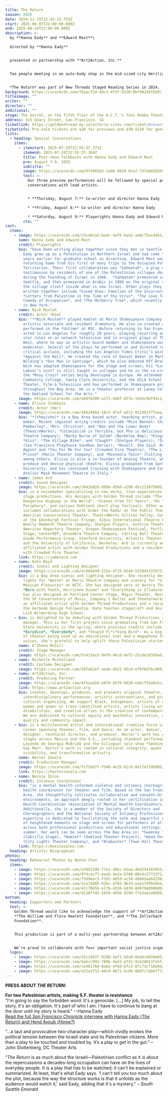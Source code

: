 ```yaml
---
title: The Return
season: 2025
date: 2024-11-15T22:42:13.755Z
start: 2025-08-07T22:00:00.000Z
end: 2025-08-24T22:00:00.000Z
description: >-
  b﻿y **Hanna Eady** and **Edward Mast**\

  d﻿irected by **Hanna Eady**


  p﻿resented in partnership with **Art2Action, Inc.**


  Two people meeting in an auto-body shop in the mid-sized city Herzliya. They might or might not have known each other in the past. One of them is Palestinian, one of them is Israeli Jewish, and by the end of the play, both of their lives will be changed forever by the realities that surround them.


  *The Return* was part of New Threads Staged Reading Series in 2024.
background: https://ucarecdn.com/f8aacf2d-d9c3-4f3f-9130-0bf40145fbb9/
titleimage: ""
writer: ""
director: ""
additional: ""
stage: The Garret, on the fifth floor of the A.C.T.'s Toni Rembe Theater
address: 415 Geary Street, San Francisco, CA
ticketlink: https://goldenthread.my.salesforce-sites.com/ticket/#/events/a0SRh000008sxo5MAA
ticketinfo: Pre-sale tickets are $20 for previews and $30-$130 for general admission.
lists:
  - heading: Special Conversations
    items:
      - itemstart: 2025-07-28T22:55:37.373Z
        itemend: 2025-07-28T22:55:37.384Z
        title: Post-show Talkbacks with Hanna Eady and Edward Mast
        pre: August 7-9, 2025
        subtitle: ""
        image: https://ucarecdn.com/6f496563-1eb6-4939-9ce2-737ab9203459/
        text: >-
          Our three preview performances will be followed by special post-show
          conversations with lead artists.


          * **Thursday, August 7:** Co-writer and director Hanna Eady

          * **Friday, August 8:** Co-writer and director Hanna Eady

          * **Saturday, August 9:** Playwrights Hanna Eady and Edward Mast
        cta: ""
cast:
  items:
    - image: https://ucarecdn.com/c5ca0ca2-be4c-4af6-ba42-ae8c75ac4d41/
      name: Hanna Eady and Edward Mast
      credit: Playwrights
      bio: "have been writing plays together since they met in Seattle in 1995. Hanna
        Eady grew up as a Palestinian in Northern Israel and had come to Seattle
        years earlier for graduate school in directing. Edward Mast was
        returning home from his first of many trips to the Occupied Palestinian
        Territories. Their first collaboration was *Sahmatah*, a play drawn from
        testimonies by residents of one of the Palestinian villages destroyed
        during the founding of Israel in 1948.  *Sahmatah* premiered in 1996 in
        Seattle, and then premiered in Arabic in 1998 on the original site of
        the village itself inside what is now Israel. Other plays they have
        written together include *Loved Ones: Families of the Incarcerated*,
        *Letters from Palestine in the Time of the Virus*, *The Love Tunnel: A
        Comedy of Occupation*, and *The Mulberry Tree*, which recently premiered
        in New York."
    - name: Nick Musleh
      credit: Actor (Him)
      bio: "**Nick Musleh** played Hamlet at Marin Shakespeare Company where he is an
        artistic associate and resident dramaturg. He also co-created and
        performed in the *Untime* at MSC. Before returning to San Francisco, he
        acted in Los Angeles for roughly 20 years, playing recurring and guest
        star roles on on network television and in original plays at Theatre
        West, where he was an artistic board member and Shakespeare workshop
        moderator. Several of the plays he performed in and directed received
        critical acclaim, including the Los Angeles Times Critic’s pick for
        *Against the Wall*. He created the role of Daniel Baker in Mark
        Wilding’s *Our Man in Santiago*, which he also debuted Off-Broadway.
        Nick has adapted Shakespeare for the stage and screen; his *Love’s
        Labour’s Lost* is still taught in colleges and he is the co-creator of
        the *Rosy Cross* series being developed in Europe. He attended Solano
        Community College, Santa Clara University, and the UCLA School of
        Theater, Film & Television and has performed in Shakespeare productions
        throughout the Bay Area. He is a theater professor at Laney College and
        the Oakland School for the Arts."
      image: https://ucarecdn.com/de0fd209-a1f1-448f-877e-1643c9df94c2/
    - name: Elissa Stebbins
      credit: Actor (Her)
      image: https://ucarecdn.com/1b62468a-10c5-47af-a212-912d61f7faaa/
      bio: "*(they/she)* is a Bay Area based actor, teaching artist, producer, and
        maker. Recent regional acting credits include *Miss Bennet: Christmas at
        Pemberley*, *Mrs. Christie*, and *Nan and the Lower Body*
        (TheatreWorks); *Colonialism is Terrible, but Pho is Delicious* (Aurora
        Theatre Company); *Becky Nurse of Salem* (Berkeley Rep); *Kings*,
        *Kiss*, *The Village Bike*, and *Caught* (Shotgun Players); *In Braunau*
        (San Francisco Playhouse Sandbox Series); *Revolt. She Said. Revolt
        Again* and *You For Me For You* (Crowded Fire Theatre), *The Little
        Prince* (Marin Theater Company), and *Minneola Twins* (Cutting Ball),
        among others. Elissa is also a co-founder of Analog Theatre, where they
        produce and devise physical theatre. Elissa graduated from Santa Clara
        University, and has continued training with Shakespeare and Company, and
        Atelier Mask Movement Theatre in Italy."
    - name: James Ard
      credit: Sound Designer
      image: https://ucarecdn.com/3041b828-d896-456d-a108-45c213675605/
      bio: is a noisemaker specializing in new works, live experiences, and immersive
        stage productions. His designs with Golden Thread include *The Most
        Dangerous Highway in the World*, *Scenes From 71* Years*, *On The
        Periphery*, and various ReOrient short play festivals. Other work
        includes collaborations with Under the Radar at The Public Theater,
        American Conservatory Theater, TheatreWorks Silicon Valley, Summerhall
        at the Edinburgh Festival Fringe, Sibiu International Theatre Festival,
        Woolly Mammoth Theatre Company, Shotgun Players, Guthrie Theater,
        American Repertory Theater, Oregon Shakespeare Festival, Portland Center
        Stage, CenterREP, Ensemble Theatre Company, Cutting Ball Theater, Joe
        Goode Performance Group, Stanford University, Atlantic Theater Company,
        and the University of California, Berkeley. Ard is currently an
        affiliated artist with Golden Thread Productions and a resident artist
        with Crowded Fire Theater.
      link: https://jamesard.com
    - name: Kate Boyd
      credit: Scenic and Lighting Designer
      image: https://ucarecdn.com/ec98e839-215a-4f15-8244-553d45f22672/
      bio: is a Bay Area scenic and lighting designer. She recently designed the
        lights for *Waste* at Marin Theatre Company and scenery for *Simple
        Mexican Pleasures* at NCTC. She has designed sets at Aurora Theater for
        *Born with Teeth, Hurricane Diane* and *Everything is Illuminated*. She
        has also designed at Portland Center Stage, Magic Theater, Merola Opera,
        the SF Conservatory of Music, Company C Ballet and Theaterworks. Kate is
        an affiliated artist with Golden Thread Productions and a recipient of
        the Gerbode Design Fellowship. Kate teaches stagecraft and design at
        Lick-Wilmerding High School.
    - bio: is delighted to be debuting with Golden Thread Productions as a stage
        manager. This is her first project since graduating from San Francisco
        State University in the spring, where previous credits include
        *Eurydice*, *Everybody*, and *Stupid F\*\*king Bird*. As a big advocate
        of theater being used as an educational tool and a megaphone for smaller
        voices, she's grateful to help uplift these Palestinian stories.
      name: K’Zhane McGill
      credit: Stage Manager
      image: https://ucarecdn.com/5c413acb-94f6-46cd-8ef2-25cde1d3ddad/
    - name: Michelle Mulholland
      credit: Costume Designer
      image: https://ucarecdn.com/28fe62ef-aeab-4b21-95cd-ef076d7bc989/
    - name: Art2Action, Inc.
      credit: Producing Partner
      image: https://ucarecdn.com/4feaad24-e6fd-45f9-b920-ea6c753a8e1c/
      link: https://www.art2action.org
      bio: creates, develops, produces, and presents original theatre,
        interdisciplinary performances, artistic interventions, and progressive
        cultural organizing. We support Black, Indigenous, artists of color,
        women and queer or trans-identified artists, artists living with
        disabilities, and creative allies in the creation of contemporary work.
        We are dedicated to cultural equity and aesthetic innovation, artistic
        quality and community impact.
    - bio: is a multifaceted artist and international creative force with an expansive
        career spanning theater, film, and dance. As an actor, dancer, set
        designer, technical director, and producer, Hector’s work has graced
        stages across Mexico and the U.S., including standout performances in La
        Leyenda de Georgia McBride and the bilingual solo show *Seeking the Last
        Gay Man*. Hector’s work is rooted in cultural integrity, queer
        visibility, and transformative artistry.
      name: Hector Zavala
      credit: Production Manager
      image: https://ucarecdn.com/7cf5bb7f-f546-4e15-b1c0-8e1741fd8985/
      link: https://hectorzavala.com
    - name: Bessie Zolno
      credit: Intimacy Coordinator
      bio: "is a mental health-informed violence and intimacy choreographer and mental
        health coordinator for theater and film. Based in the San Francisco Bay
        Area, she thoughtfully cultivates collaborative and consent-driven
        environments, an approach deeply rooted in her certification in Mental
        Health Coordination (Association of Mental Health Coordinators).
        Additionally, she is a member of the Society of Directors and
        Choreographers and the National Society of Intimacy Professionals. Her
        expertise is dedicated to facilitating the safe and impactful execution
        of heightened moments on stage and screen for performers of all ages,
        across both professional productions and educational settings. This
        summer, her work can be seen across the Bay Area in: *Sweeney Todd*
        (Cabrillo Stage), *Hamlet* (Oakland Theater Project), *Head Over Heels*
        (City Lights Theater Company), and *Alabaster* (Town Hall Theater)."
      link: https://bessiezolno.com
  heading: Artistic Biographies
photos:
  heading: Rehearsal Photos by Wynne Chan
  items:
    - image: https://ucarecdn.com/e70523d9-f7e1-48bc-b2aa-46d254165955/
    - image: https://ucarecdn.com/874cacf7-eaab-4e2a-b760-00c4c57733f1/
    - image: https://ucarecdn.com/f3d9eec5-f292-4859-ac34-dbb65aebd258/
    - image: https://ucarecdn.com/2ce74805-936c-4765-9b19-ea2e7df02664/
    - image: https://ucarecdn.com/47c7865b-e17b-4326-b839-8d979e0980d0/
    - image: https://ucarecdn.com/d138f745-2659-495b-9290-f7a3a42a8689/
bottom:
  heading: Supporters and Partners
  text: >-
    Golden Thread would like to acknowledge the support of **Art2Action, Inc.**,
    **The William and Flora Hewlett Foundation**, and **The Zellerbach Family
    Foundation**. 


    This production is part of a multi-year partnership between Art2Action, Inc. and Golden Thread Productions uplifting Palestinian voices and artists. We are committed to **Protecting Dissent**, supporting voices that have been historically silenced, and speaking out against genocide, apartheid, and occupation in all forms.


    We’re proud to collaborate with four important social justice organizations that are actively advocating for Palestinian liberation and justice: **[AROC: Arab Resource and Organizing Center](https://www.araborganizing.org/)**, **[Jewish Voice for Peace - Bay Area](https://jvp-bayarea.org/)**, **[MECA: Middle East Children’s Alliance](https://www.mecaforpeace.org/)**, and **[NorCal Sabeel](https://www.norcalsabeel.org/)**.
  logos:
    - image: https://ucarecdn.com/42c1d427-0280-4af1-b5a9-8ea6cd634e05/
    - image: https://ucarecdn.com/4a6cc092-780b-4ae5-a741-9c620b53fa5f/
    - image: https://ucarecdn.com/ce4617b8-8a62-4f6d-bfc2-87c73c71bb44/
    - image: https://ucarecdn.com/e22e3f13-4dc9-4671-bc6b-8b87c7ab6f77/
---
```

**PRESS ABOUT *THE RETURN*:**

**For two Palestinian artists, making S.F. theater is resistance**\
﻿"I'm going to say the forbidden word: It's a genocide. \[...] My job, to tell the story, it's an obligation. It's part of 
who I am. I have to continue to bang at the door until my story is heard." --Hanna Eady\
[R﻿ead the full *San Francisco Chronicle* interview with Hanna Eady (*The Return*) and Hend Ayoub (*Home?*)](https://www.sfchronicle.com/entertainment/article/theater-palestinian-san-francisco-20779248.php)

“…a taut and provocative two-character play—which vividly evokes the political tension between the Israeli state and its Palestinian citizens. More than a play to be touched and troubled by. It’s a play to get in the gut.” – John Stoltenberg, DC Theater Arts 

“*The Return* is as much about the Israeli—Palestinian conflict as it is about the repercussions a decades-long occupation can have on the lives of everyday people. I﻿t is a play that has to be watched; it can't be explained or summarized. At least, that's what Eady says. 'I can't tell you too much about the plot, because the way the structure works is that it unfolds as the audience would watch it,' said Eady, adding that it's a mystery." – *South Seattle Emerald*